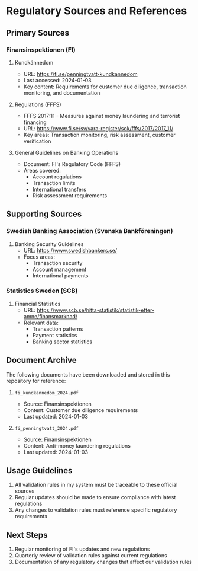 # Regulatory Sources and References

## Primary Sources

### Finansinspektionen (FI)

1. Kundkännedom
   - URL: https://fi.se/penningtvatt-kundkannedom
   - Last accessed: 2024-01-03
   - Key content: Requirements for customer due diligence, transaction monitoring, and documentation

2. Regulations (FFFS)
   - FFFS 2017:11 - Measures against money laundering and terrorist financing
   - URL: https://www.fi.se/sv/vara-register/sok/fffs/2017/2017_11/
   - Key areas: Transaction monitoring, risk assessment, customer verification

3. General Guidelines on Banking Operations
   - Document: FI's Regulatory Code (FFFS)
   - Areas covered:
     - Account regulations
     - Transaction limits
     - International transfers
     - Risk assessment requirements

## Supporting Sources

### Swedish Banking Association (Svenska Bankföreningen)

1. Banking Security Guidelines
   - URL: https://www.swedishbankers.se/
   - Focus areas:
     - Transaction security
     - Account management
     - International payments

### Statistics Sweden (SCB)

1. Financial Statistics
   - URL: https://www.scb.se/hitta-statistik/statistik-efter-amne/finansmarknad/
   - Relevant data:
     - Transaction patterns
     - Payment statistics
     - Banking sector statistics

## Document Archive

The following documents have been downloaded and stored in this repository for reference:

1. `fi_kundkannedom_2024.pdf`
   - Source: Finansinspektionen
   - Content: Customer due diligence requirements
   - Last updated: 2024-01-03

2. `fi_penningtvatt_2024.pdf`
   - Source: Finansinspektionen
   - Content: Anti-money laundering regulations
   - Last updated: 2024-01-03

## Usage Guidelines

1. All validation rules in my system must be traceable to these official sources
2. Regular updates should be made to ensure compliance with latest regulations
3. Any changes to validation rules must reference specific regulatory requirements

## Next Steps

1. Regular monitoring of FI's updates and new regulations
2. Quarterly review of validation rules against current regulations
3. Documentation of any regulatory changes that affect our validation rules 